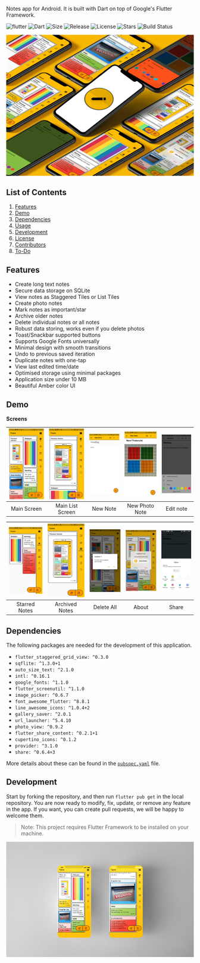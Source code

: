 

Notes app for Android. It is built with Dart on top of Google's Flutter Framework.

![flutter](https://img.shields.io/badge/Flutter-Framework-green?logo=flutter)
![Dart](https://img.shields.io/badge/Dart-Language-blue?logo=dart)
![Size](https://img.shields.io/github/repo-size/Hash-Studios/flutter-notes-app?color=green)
![Release](https://img.shields.io/github/v/release/Hash-Studios/flutter-notes-app)
![License](https://img.shields.io/github/license/Hash-Studios/flutter-notes-app)
![Stars](https://img.shields.io/github/stars/Hash-Studios/flutter-notes-app)
![Build Status](https://github.com/Hash-Studios/flutter-notes-app/workflows/Analyze,%20build%20and%20deploy/badge.svg)


![UI Mockup](demo/Tizeno_Mockup.jpg)


## List of Contents

1. [Features](#features)
2. [Demo](#demo)
3. [Dependencies](#dependencies)
4. [Usage](#usage)
5. [Development](#development)
6. [License](#license)
7. [Contributors](#contributors)
8. [To-Do](#to-do)

## Features

- Create long text notes
- Secure data storage on SQLite
- View notes as Staggered Tiles or List Tiles
- Create photo notes
- Mark notes as important/star
- Archive older notes
- Delete individual notes or all notes
- Robust data storing, works even if you delete photos
- Toast/Snackbar supported buttons
- Supports Google Fonts universally
- Minimal design with smooth transitions
- Undo to previous saved iteration
- Duplicate notes with one-tap
- View last edited time/date
- Optimised storage using minimal packages
- Application size under 10 MB
- Beautiful Amber color UI

## Demo

**Screens**

| ![](demo/1.jpg) | ![](demo/4.jpg) | ![](demo/12.jpg) | ![](demo/15.jpg) | ![](demo/18.jpg) |
| :-------------: | :-------------:  | :-------------:  | :-------------:  | :-------------:  |
|     Main Screen     |    Main List Screen    |    New Note    |     New Photo Note       |     Edit note     |


| ![](demo/3.jpg) | ![](demo/7.jpg)| ![](demo/16.jpg)| ![](demo/11.jpg) | ![](demo/19.jpg)|
| :-------------:  | :-------------: | :-------------: | :-------------:  | :-------------: |
|  Starred Notes  |Archived Notes|  Delete All    |      About   |      Share  |

## Dependencies

The following packages are needed for the development of this application.

- `flutter_staggered_grid_view: ^0.3.0`
- `sqflite: ^1.3.0+1`
- `auto_size_text: ^2.1.0`
- `intl: ^0.16.1`
- `google_fonts: ^1.1.0`
- `flutter_screenutil: ^1.1.0`
- `image_picker: ^0.6.7`
- `font_awesome_flutter: ^8.8.1`
- `line_awesome_icons: ^1.0.4+2`
- `gallery_saver: ^2.0.1`
- `url_launcher: ^5.4.10`
- `photo_view: ^0.9.2`
- `flutter_share_content: ^0.2.1+1`
- `cupertino_icons: ^0.1.2`
- `provider: ^3.1.0`
- `share: ^0.6.4+3`

More details about these can be found in the [`pubspec.yaml`](https://github.com/Hash-Studios/flutter-notes-app/tree/master/pubspec.yaml) file.


## Development

Start by forking the repository, and then run `flutter pub get` in the local repository. You are now ready to modify, fix, update, or remove any feature in the app. If you want, you can create pull requests, we will be happy to welcome them.
>Note: This project requires Flutter Framework to be installed on your machine.

![Tizeno UI Mockup](demo/Tizeno_Mockup2.jpg)
